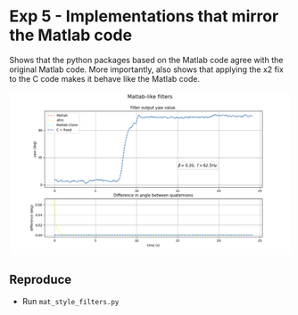 # Exp 5 - Implementations that mirror the Matlab code

Shows that the python packages based on the Matlab code agree with the original Matlab code. More importantly, also shows that applying the x2 fix to the C code makes it behave like the Matlab code.

![Exp5 Graph](./exp5_mat_style.png)

## Reproduce

- Run `mat_style_filters.py`